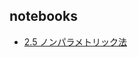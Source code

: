 
notebooks
---------

- [2.5 ノンパラメトリック法](http://nbviewer.ipython.org/github/nekonya/PRML/blob/master/2.5%20ノンパラメトリック法.ipynb)

